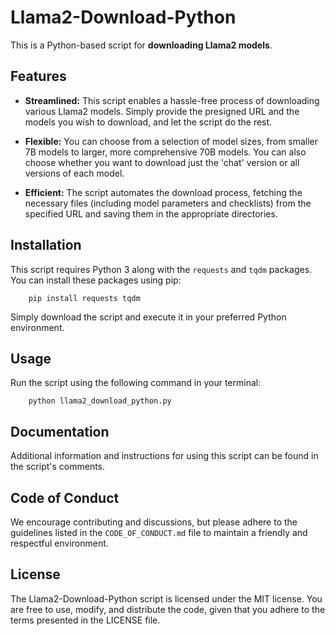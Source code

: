 # Llama2-Download-Python

This is a Python-based script for **downloading Llama2 models**.

## Features

- **Streamlined:** This script enables a hassle-free process of downloading various Llama2 models. Simply provide the presigned URL and the models you wish to download, and let the script do the rest.

- **Flexible:** You can choose from a selection of model sizes, from smaller 7B models to larger, more comprehensive 70B models. You can also choose whether you want to download just the 'chat' version or all versions of each model.

- **Efficient:** The script automates the download process, fetching the necessary files (including model parameters and checklists) from the specified URL and saving them in the appropriate directories.

## Installation
This script requires Python 3 along with the `requests` and `tqdm` packages. You can install these packages using pip:
```
    pip install requests tqdm
```
Simply download the script and execute it in your preferred Python environment.

## Usage
Run the script using the following command in your terminal:
```
    python llama2_download_python.py
```
## Documentation
Additional information and instructions for using this script can be found in the script's comments.

## Code of Conduct
We encourage contributing and discussions, but please adhere to the guidelines listed in the `CODE_OF_CONDUCT.md` file to maintain a friendly and respectful environment.

## License
The Llama2-Download-Python script is licensed under the MIT license. You are free to use, modify, and distribute the code, given that you adhere to the terms presented in the LICENSE file.
